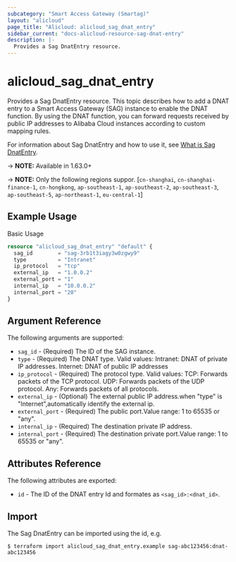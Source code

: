 ```yaml
---
subcategory: "Smart Access Gateway (Smartag)"
layout: "alicloud"
page_title: "Alicloud: alicloud_sag_dnat_entry"
sidebar_current: "docs-alicloud-resource-sag-dnat-entry"
description: |-
  Provides a Sag DnatEntry resource.
---
```


# alicloud\_sag\_dnat_entry

Provides a Sag DnatEntry resource. This topic describes how to add a DNAT entry to a Smart Access Gateway (SAG) instance to enable the DNAT function. By using the DNAT function, you can forward requests received by public IP addresses to Alibaba Cloud instances according to custom mapping rules.

For information about Sag DnatEntry and how to use it, see [What is Sag DnatEntry](https://www.alibabacloud.com/help/doc-detail/124312.htm).

-> **NOTE:** Available in 1.63.0+

-> **NOTE:** Only the following regions suppor. [`cn-shanghai`, `cn-shanghai-finance-1`, `cn-hongkong`, `ap-southeast-1`, `ap-southeast-2`, `ap-southeast-3`, `ap-southeast-5`, `ap-northeast-1`, `eu-central-1`]

## Example Usage

Basic Usage

```terraform
resource "alicloud_sag_dnat_entry" "default" {
  sag_id        = "sag-3rb1t3iagy3w0zgwy9"
  type          = "Intranet"
  ip_protocol   = "tcp"
  external_ip   = "1.0.0.2"
  external_port = "1"
  internal_ip   = "10.0.0.2"
  internal_port = "20"
}
```
## Argument Reference

The following arguments are supported:

* `sag_id` - (Required) The ID of the SAG instance.
* `type` - (Required) The DNAT type. Valid values: Intranet: DNAT of private IP addresses. Internet: DNAT of public IP addresses
* `ip_protocol` - (Required) The protocol type. Valid values: TCP: Forwards packets of the TCP protocol. UDP: Forwards packets of the UDP protocol. Any: Forwards packets of all protocols.
* `external_ip` - (Optional) The external public IP address.when "type" is "Internet",automatically identify the external ip.
* `external_port` - (Required) The public port.Value range: 1 to 65535 or "any".
* `internal_ip` - (Required) The destination private IP address.
* `internal_port` - (Required) The destination private port.Value range: 1 to 65535 or "any".


## Attributes Reference

The following attributes are exported:

* `id` - The ID of the DNAT entry Id and formates as `<sag_id>:<dnat_id>`.

## Import

The Sag DnatEntry can be imported using the id, e.g.

```shell
$ terraform import alicloud_sag_dnat_entry.example sag-abc123456:dnat-abc123456
```
